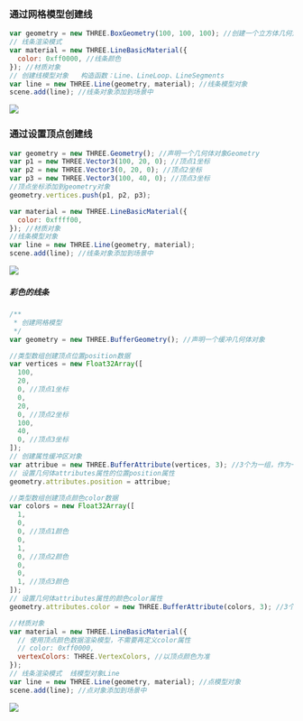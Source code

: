 <html>
    <p class="name" style="display:none;">线</p>
</html>
<html>
    <p class="tag" style="display:none;">原创|3D</p>
</html>
<html>
    <p class="coverPic" style="display:none;">http://chuantu.xyz/t6/741/1605704661x1700338641.png</p>
</html>
<html>
   <p class="reprint" style="display:none;"></p>
</html>
<html>
   <p class="case" style="display:none;"></p>
</html>
<html>
    <p class="author" style="display:none;">孙华鹏</p>
</html>
<html>
    <p class="date" style="display:none;">1589284800000</p>
</html>
<html>
    <p style="display:none">获取时间戳Date.parse(new Date());</p>
</html>
<html>
    <p class="id" style="display:none;">1589284800000</p>
</html>
<html>
    <p class="brief" style="display:none;">
</p>
</html>

### 通过网格模型创建线

```javascript
var geometry = new THREE.BoxGeometry(100, 100, 100); //创建一个立方体几何对象Geometry
// 线条渲染模式
var material = new THREE.LineBasicMaterial({
  color: 0xff0000, //线条颜色
}); //材质对象
// 创建线模型对象   构造函数：Line、LineLoop、LineSegments
var line = new THREE.Line(geometry, material); //线条模型对象
scene.add(line); //线条对象添加到场景中
```

![](http://chuantu.xyz/t6/741/1605704661x1700338641.png)

### 通过设置顶点创建线

```javascript
var geometry = new THREE.Geometry(); //声明一个几何体对象Geometry
var p1 = new THREE.Vector3(100, 20, 0); //顶点1坐标
var p2 = new THREE.Vector3(0, 20, 0); //顶点2坐标
var p3 = new THREE.Vector3(100, 40, 0); //顶点3坐标
//顶点坐标添加到geometry对象
geometry.vertices.push(p1, p2, p3);

var material = new THREE.LineBasicMaterial({
  color: 0xffff00,
}); //材质对象
//线条模型对象
var line = new THREE.Line(geometry, material);
scene.add(line); //线条对象添加到场景中
```

![](http://chuantu.xyz/t6/741/1605704707x1031866013.png)

##### 彩色的线条

```javascript
/**
 * 创建网格模型
 */
var geometry = new THREE.BufferGeometry(); //声明一个缓冲几何体对象

//类型数组创建顶点位置position数据
var vertices = new Float32Array([
  100,
  20,
  0, //顶点1坐标
  0,
  20,
  0, //顶点2坐标
  100,
  40,
  0, //顶点3坐标
]);
// 创建属性缓冲区对象
var attribue = new THREE.BufferAttribute(vertices, 3); //3个为一组，作为一个顶点的xyz坐标
// 设置几何体attributes属性的位置position属性
geometry.attributes.position = attribue;

//类型数组创建顶点颜色color数据
var colors = new Float32Array([
  1,
  0,
  0, //顶点1颜色
  0,
  1,
  0, //顶点2颜色
  0,
  0,
  1, //顶点3颜色
]);
// 设置几何体attributes属性的颜色color属性
geometry.attributes.color = new THREE.BufferAttribute(colors, 3); //3个为一组,表示一个顶点的颜色数据RGB

//材质对象
var material = new THREE.LineBasicMaterial({
  // 使用顶点颜色数据渲染模型，不需要再定义color属性
  // color: 0xff0000,
  vertexColors: THREE.VertexColors, //以顶点颜色为准
});
// 线条渲染模式  线模型对象Line
var line = new THREE.Line(geometry, material); //点模型对象
scene.add(line); //点对象添加到场景中
```

![](http://chuantu.xyz/t6/741/1605704766x1700338641.png)
